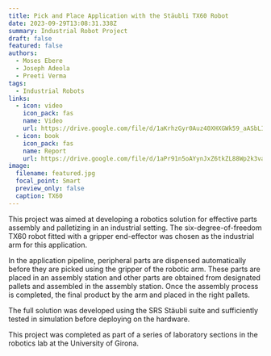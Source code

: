 ```yaml
---
title: Pick and Place Application with the Stäubli TX60 Robot
date: 2023-09-29T13:08:31.338Z
summary: Industrial Robot Project
draft: false
featured: false
authors:
  - Moses Ebere
  - Joseph Adeola
  - Preeti Verma
tags:
  - Industrial Robots
links:
  - icon: video
    icon_pack: fas
    name: Video
    url: https://drive.google.com/file/d/1aKrhzGyr0Auz40XHXGWk59_aASbLIbHi/view?usp=sharing
  - icon: book
    icon_pack: fas
    name: Report
    url: https://drive.google.com/file/d/1aPr91n5oAYynJxZ6tkZL88Wp2k3vadhR/view?usp=sharing
image:
  filename: featured.jpg
  focal_point: Smart
  preview_only: false
  caption: TX60
---
```

T﻿his project was aimed at developing a robotics solution for effective parts assembly and palletizing in an industrial setting. The six-degree-of-freedom TX60 robot fitted with a gripper end-effector was chosen as the industrial arm for this application. 

I﻿n the application pipeline, peripheral parts are dispensed automatically before they are picked using the gripper of the robotic arm. These parts are placed in an assembly station and other parts are obtained from designated pallets and assembled in the assembly station. Once the assembly process is completed, the final product by the arm and placed in the right pallets. 

T﻿he full solution was developed using the SRS Stäubli suite and sufficiently tested in simulation before deploying on the hardware. 

T﻿his project was completed as part of a series of laboratory sections in the robotics lab at the University of Girona.
